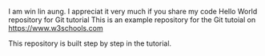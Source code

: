 I am win lin aung. I appreciat it very much if you share my code
Hello World repository for Git tutorial
This is an example repository for the Git tutoial on https://www.w3schools.com

This repository is built step by step in the tutorial.